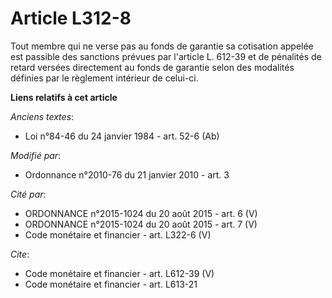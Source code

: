 # Article L312-8

Tout membre qui ne verse pas au fonds de garantie sa cotisation appelée est passible des sanctions prévues par l'article L.
612-39 et de pénalités de retard versées directement au fonds de garantie selon des modalités définies par le règlement
intérieur de celui-ci.

**Liens relatifs à cet article**

_Anciens textes_:

  - Loi n°84-46 du 24 janvier 1984 - art. 52-6 (Ab)

_Modifié par_:

  - Ordonnance n°2010-76 du 21 janvier 2010 - art. 3

_Cité par_:

  - ORDONNANCE n°2015-1024 du 20 août 2015 - art. 6 (V)
  - ORDONNANCE n°2015-1024 du 20 août 2015 - art. 7 (V)
  - Code monétaire et financier - art. L322-6 (V)

_Cite_:

  - Code monétaire et financier - art. L612-39 (V)
  - Code monétaire et financier - art. L613-21

